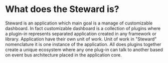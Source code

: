 
# What does the Steward is?
Steward is an application which main goal is a manage of customizable dashboard. In fact customizable dashboard is a collection of plugins where a plugin-in represents separated application created in any framework or library. Application have their own unit of work. Unit of work in "Steward" nomenclature  it is one instance of the application. All does plugins together create a unique ecosystem where any one plug-in can talk to another based on event bus architecture placed in the application core.
